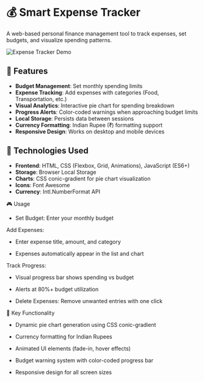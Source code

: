 # 💰 Smart Expense Tracker

A web-based personal finance management tool to track expenses, set budgets, and visualize spending patterns.

![Expense Tracker Demo](https://sairajmahadikgithub.github.io/Smart-Expense-Tracker/) <!-- Add your screenshot -->

## 🚀 Features
- **Budget Management**: Set monthly spending limits
- **Expense Tracking**: Add expenses with categories (Food, Transportation, etc.)
- **Visual Analytics**: Interactive pie chart for spending breakdown
- **Progress Alerts**: Color-coded warnings when approaching budget limits
- **Local Storage**: Persists data between sessions
- **Currency Formatting**: Indian Rupee (₹) formatting support
- **Responsive Design**: Works on desktop and mobile devices

## 🔧 Technologies Used
- **Frontend**: HTML, CSS (Flexbox, Grid, Animations), JavaScript (ES6+)
- **Storage**: Browser Local Storage
- **Charts**: CSS conic-gradient for pie chart visualization
- **Icons**: Font Awesome
- **Currency**: Intl.NumberFormat API

🎮 Usage
- Set Budget: Enter your monthly budget

Add Expenses:

- Enter expense title, amount, and category

- Expenses automatically appear in the list and chart

Track Progress:

- Visual progress bar shows spending vs budget

- Alerts at 80%+ budget utilization

- Delete Expenses: Remove unwanted entries with one click

🌟 Key Functionality
- Dynamic pie chart generation using CSS conic-gradient

- Currency formatting for Indian Rupees

- Animated UI elements (fade-in, hover effects)

- Budget warning system with color-coded progress bar

- Responsive design for all screen sizes
